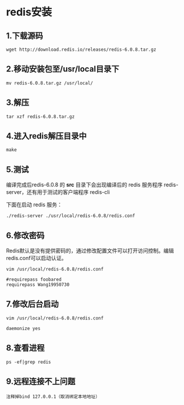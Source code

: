 # redis安装

## 1.下载源码

```
wget http://download.redis.io/releases/redis-6.0.8.tar.gz
```

## 2.移动安装包至/usr/local目录下

```
mv redis-6.0.8.tar.gz /usr/local/
```

## 3.解压

```
tar xzf redis-6.0.8.tar.gz
```

## 4.进入redis解压目录中

```
make
```

## 5.测试

编译完成后redis-6.0.8 的 **src** 目录下会出现编译后的 redis 服务程序 redis-server，还有用于测试的客户端程序 redis-cli

下面在启动 redis 服务：

```
./redis-server ./usr/local/redis-6.0.8/redis.conf
```

## 6.修改密码

Redis默认是没有提供密码的，通过修改配置文件可以打开访问控制。编辑redis.conf可以启动认证。

```
vim /usr/local/redis-6.0.8/redis.conf
```

```
#requirepass foobared
requirepass Wang19950730
```

## 7.修改后台启动

```
vim /usr/local/redis-6.0.8/redis.conf
```

```
daemonize yes
```

## 8.查看进程

```
ps -ef|grep redis
```

## 9.远程连接不上问题

```
注释掉bind 127.0.0.1（取消绑定本地地址）
```

